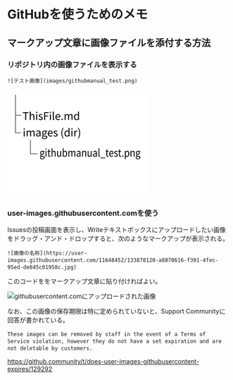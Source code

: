 # GitHubを使うためのメモ

## マークアップ文章に画像ファイルを添付する方法
### リポジトリ内の画像ファイルを表示する

```
![テスト画像](images/githubmanual_test.png)
```

![テスト画像](images/githubmanual_test.png)

### user-images.githubusercontent.comを使う

Issuesの投稿画面を表示し、Writeテキストボックスにアップロードしたい画像をドラッグ・アンド・ドロップすると、次のようなマークアップが表示される。

```
![画像の名称](https://user-images.githubusercontent.com/11648452/133878120-a8870616-f391-4fec-95ed-de845c01958c.jpg)
```

このコードををマークアップ文章に貼り付ければよい。

![githubusercontent.comにアップロードされた画像](https://user-images.githubusercontent.com/11648452/133878120-a8870616-f391-4fec-95ed-de845c01958c.jpg)

なお、この画像の保存期限は特に定められていないと、Support Communityに回答が書かれている。

```
These images can be removed by staff in the event of a Terms of Service violation, however they do not have a set expiration and are not deletable by customers.
```

https://github.community/t/does-user-images-githubusercontent-expires/129292
